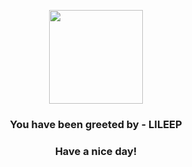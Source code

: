 <p align="center">
            <img src="https://raw.githubusercontent.com/PokeAPI/sprites/master/sprites/pokemon/345.png" width="150" height="150">
          </p>
          <h3 align="center">You have been greeted by - <b>LILEEP</b></h3>
          <h3 align="center">Have a nice day!</h3>
